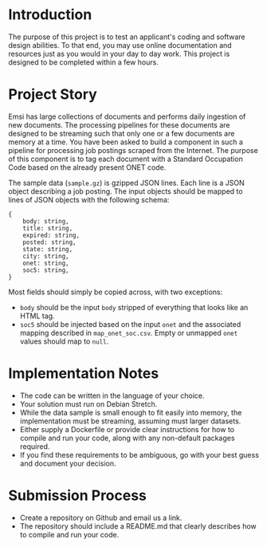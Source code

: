 # Introduction
The purpose of this project is to test an applicant's coding and software design abilities.
To that end, you may use online documentation and resources just as you would in your
 day to day work.  This project is designed to be completed within a few hours.
 
# Project Story
Emsi has large collections of documents and performs daily ingestion of new documents.
The processing pipelines for these documents are designed to be streaming such that 
only one or a few documents are memory at a time.  You have been asked to build a
component in such a pipeline for processing job postings scraped from the Internet.
The purpose of this component is to tag each document with a Standard Occupation Code
 based on the already present ONET code.
 
The sample data (`sample.gz`) is gzipped JSON lines.  Each line is a JSON object describing
a job posting.  The input objects should be mapped to lines of JSON objects with the following schema:

```
{
	body: string,
	title: string,
	expired: string,
	posted: string,
	state: string,
	city: string,
	onet: string,
	soc5: string,
}
```

Most fields should simply be copied across, with two exceptions:
* `body` should be the input `body` stripped of everything that looks like an HTML tag.
* `soc5` should be injected based on the input `onet` and the associated mapping described 
         in `map_onet_soc.csv`.  Empty or unmapped `onet` values should map to `null`.

# Implementation Notes
* The code can be written in the language of your choice.
* Your solution must run on Debian Stretch.
* While the data sample is small enough to fit easily into memory, the implementation must be streaming, assuming must larger datasets.
* Either supply a Dockerfile or provide clear instructions for how to compile and run your code, along with any non-default packages required.
* If you find these requirements to be ambiguous, go with your best guess and document your decision.

# Submission Process
* Create a repository on Github and email us a link.
* The repository should include a README.md that clearly describes how to compile and run your code.
